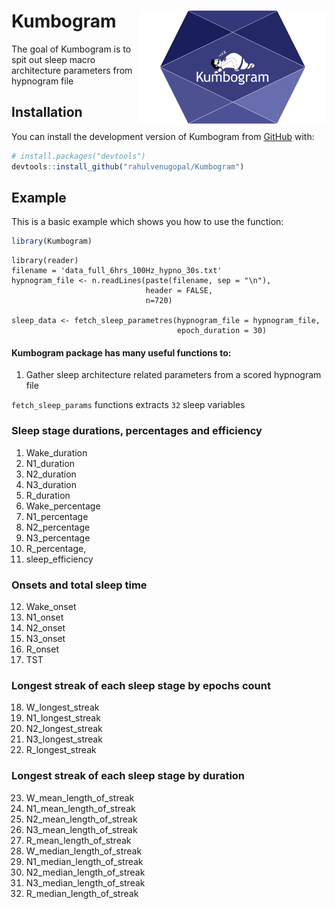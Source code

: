 
<!-- README.md is generated from README.Rmd. Please edit that file -->

# Kumbogram <img src="./man/figures/logo.png" align="right" width="300" />

<!-- badges: start -->
<!-- badges: end -->

The goal of Kumbogram is to spit out sleep macro architecture parameters
from hypnogram file

## Installation

You can install the development version of Kumbogram from
[GitHub](https://github.com/) with:

``` r
# install.packages("devtools")
devtools::install_github("rahulvenugopal/Kumbogram")
```

## Example

This is a basic example which shows you how to use the function:

``` r
library(Kumbogram)
```

    library(reader)
    filename = 'data_full_6hrs_100Hz_hypno_30s.txt'
    hypnogram_file <- n.readLines(paste(filename, sep = "\n"),
                                  header = FALSE,
                                  n=720)

    sleep_data <- fetch_sleep_parametres(hypnogram_file = hypnogram_file,
                                         epoch_duration = 30)

#### Kumbogram package has many useful functions to:

1.  Gather sleep architecture related parameters from a scored hypnogram
    file

`fetch_sleep_params` functions extracts `32` sleep variables

### Sleep stage durations, percentages and efficiency

1.  Wake\_duration
2.  N1\_duration
3.  N2\_duration
4.  N3\_duration
5.  R\_duration
6.  Wake\_percentage
7.  N1\_percentage
8.  N2\_percentage
9.  N3\_percentage
10. R\_percentage,
11. sleep\_efficiency

### Onsets and total sleep time

12. Wake\_onset
13. N1\_onset
14. N2\_onset
15. N3\_onset
16. R\_onset
17. TST

### Longest streak of each sleep stage by epochs count

18. W\_longest\_streak
19. N1\_longest\_streak
20. N2\_longest\_streak
21. N3\_longest\_streak
22. R\_longest\_streak

### Longest streak of each sleep stage by duration

23. W\_mean\_length\_of\_streak
24. N1\_mean\_length\_of\_streak
25. N2\_mean\_length\_of\_streak
26. N3\_mean\_length\_of\_streak
27. R\_mean\_length\_of\_streak
28. W\_median\_length\_of\_streak
29. N1\_median\_length\_of\_streak
30. N2\_median\_length\_of\_streak
31. N3\_median\_length\_of\_streak
32. R\_median\_length\_of\_streak
